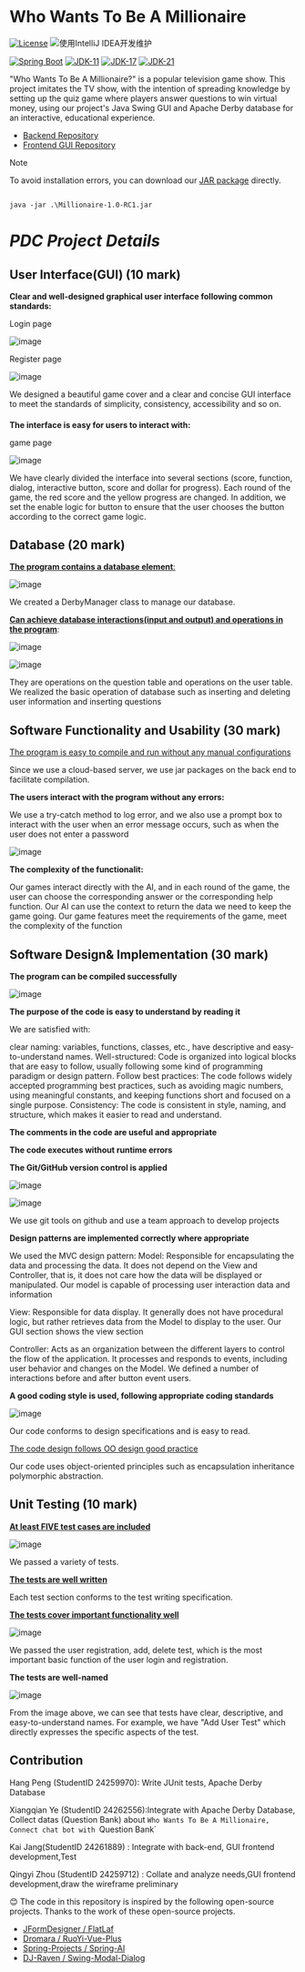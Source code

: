 # Who Wants To Be A Millionaire

[![License](https://img.shields.io/badge/License-MIT-blue.svg)](https://gitee.com/dromara/RuoYi-Vue-Plus/blob/master/LICENSE) ![使用IntelliJ IDEA开发维护](https://img.shields.io/badge/IntelliJ%20IDEA-提供支持-blue.svg)


[![Spring Boot](https://img.shields.io/badge/Spring%20Boot-3.2-blue.svg)]() [![JDK-11](https://img.shields.io/badge/JDK-11-green.svg)]() [![JDK-17](https://img.shields.io/badge/JDK-17-green.svg)]() [![JDK-21](https://img.shields.io/badge/JDK-21-green.svg)]()

"Who Wants To Be A Millionaire?" is a popular television game show. This project imitates the TV show, with the intention of spreading knowledge by setting up the quiz game where players answer questions to win virtual money, using our project's Java Swing GUI and Apache Derby database for an interactive, educational experience.

- [Backend Repository](https://github.com/inwardflow/mill)
- [Frontend GUI Repository](https://github.com/JK666-BUG/mill-front)

> [!Note]
>
> To avoid installation errors, you can download our [JAR package](https://github.com/JK666-bug/mill-front/releases/tag/v1.0.0-RC1) directly.

```shell![屏幕截图 2024-11-24 203543](https://github.com/user-attachments/assets/549ef4d6-8e61-439c-96f5-6d1b74c4dc40)

java -jar .\Millionaire-1.0-RC1.jar
```

# *PDC Project Details*



## User Interface(GUI) (10 mark)

**Clear and well-designed graphical user interface following common standards:**



Login page

![image](https://github.com/user-attachments/assets/870c4ff6-5122-45cb-b5b1-80643bf632bc)


Register page

![image](https://github.com/user-attachments/assets/24ff7c87-1859-46d9-ab40-bfd8e7a573c6)


We designed a beautiful game cover and a clear and concise GUI interface to meet the standards of simplicity, consistency, accessibility and so on.

#### 

**The interface is easy for users to interact with:**

game page

![image](https://github.com/user-attachments/assets/c07ace2c-ac98-4f2b-96d5-54aae12c1e9e)


We have clearly divided the interface into several sections (score, function, dialog, interactive button, score and dollar for progress). Each round of the game, the red score and the yellow progress are changed. In addition, we set the enable logic for button to ensure that the user chooses the button according to the correct game logic.



## Database (20 mark)

<u>**The program contains a database element**:</u>

![image](https://github.com/user-attachments/assets/8780ac71-5b8b-42d4-8b4a-482a4a42e160)


We created a DerbyManager class to manage our database.



<u>**Can achieve database interactions(input and output) and operations in the program**</u>:

![image](https://github.com/user-attachments/assets/e6db1c34-88a0-44d2-ba4f-a63ba82c7438)


![image](https://github.com/user-attachments/assets/3a89a6db-0c01-49b9-ae33-2812a9615887)


They are operations on the question table and operations on the user table. We realized the basic operation of database such as inserting and deleting user information and inserting questions



## Software Functionality and Usability (30 mark)

<u>The program is easy to compile and run without any manual configurations</u>

Since we use a cloud-based server, we use jar packages on the back end to facilitate compilation.



**The users interact with the program without any errors:**

We use a try-catch method to log error, and we also use a prompt box to interact with the user when an error message occurs, such as when the user does not enter a password

![image](https://github.com/user-attachments/assets/3dd5fc9f-b7eb-487f-9b3c-39863c21bc1b)



**The complexity of the functionalit:**

Our games interact directly with the AI, and in each round of the game, the user can choose the corresponding answer or the corresponding help function. Our AI can use the context to return the data we need to keep the game going. Our game features meet the requirements of the game, meet the complexity of the function



## Software Design& Implementation (30 mark)

**The program can be compiled successfully**

![image](https://github.com/user-attachments/assets/ec6971fb-65df-48c3-9dd5-71727a85a3ee)


**The purpose of the code is easy to understand by reading it**

We are satisfied with: 

clear naming: variables, functions, classes, etc., have descriptive and easy-to-understand names.
Well-structured: Code is organized into logical blocks that are easy to follow, usually following some kind of programming paradigm or design pattern.
Follow best practices: The code follows widely accepted programming best practices, such as avoiding magic numbers, using meaningful constants, and keeping functions short and focused on a single purpose.
Consistency: The code is consistent in style, naming, and structure, which makes it easier to read and understand.

**The comments in the code are useful and appropriate**



**The code executes without runtime errors**



**The Git/GitHub version control is applied**

![image](https://github.com/user-attachments/assets/a6ba1e14-18a5-4d55-a6a6-62da172e85c8)


![image](https://github.com/user-attachments/assets/439ae6e2-9c67-498c-af28-bea8836507a9)


We use git tools on github and use a team approach to develop projects



**Design patterns are implemented correctly where appropriate**

We used the MVC design pattern:
Model: Responsible for encapsulating the data and processing the data. It does not depend on the View and Controller, that is, it does not care how the data will be displayed or manipulated. Our model is capable of processing user interaction data and information

View: Responsible for data display. It generally does not have procedural logic, but rather retrieves data from the Model to display to the user. Our GUI section shows the view section

Controller: Acts as an organization between the different layers to control the flow of the application. It processes and responds to events, including user behavior and changes on the Model. We defined a number of interactions before and after button event users.

**A good coding style is used, following appropriate coding standards**

![image](https://github.com/user-attachments/assets/130a9173-b3f6-49e8-9005-59b49f9c45fb)



Our code conforms to design specifications and is easy to read.

<u>The code design follows OO design good practice</u>

Our code uses object-oriented principles such as encapsulation inheritance polymorphic abstraction.

## Unit Testing (10 mark)

**<u>At least FIVE test cases are included</u>**

![image](https://github.com/user-attachments/assets/d8442794-5e28-4781-b8a5-63532a443fe7)




We passed a variety of tests.



**<u>The tests are well written</u>**




Each test section conforms to the test writing specification.



**<u>The tests cover important functionality well</u>**

![image](https://github.com/user-attachments/assets/a7512e92-7d45-4143-974b-0d97c6704936)


We passed the user registration, add, delete test, which is the most important basic function of the user login and registration.

**The tests are well-named**

![image](https://github.com/user-attachments/assets/b29477ad-c061-4de4-afbb-8db310ecacd4)

From the image above, we can see that tests have clear, descriptive, and easy-to-understand names. For example, we have "Add User Test" which directly expresses the specific aspects of the test.



## Contribution

Hang Peng (StudentID 24259970): Write JUnit tests, Apache Derby Database



Xiangqian Ye (StudentID 24262556):Integrate with Apache Derby Database, Collect datas (Question Bank) about `Who Wants To Be A Millionaire, Connect chat bot with `Question Bank`



Kai Jang(StudentID 24261889) : Integrate with back-end, GUI frontend development,Test



Qingyi Zhou (StudentID 24259712) : Collate and analyze needs,GUI frontend development,draw the wireframe preliminary


😊 The code in this repository is inspired by the following open-source projects. Thanks to the work of these open-source projects.
* [JFormDesigner / FlatLaf](https://github.com/JFormDesigner/FlatLaf)
* [Dromara / RuoYi-Vue-Plus](https://github.com/dromara/RuoYi-Vue-Plus)
* [Spring-Projects / Spring-AI](https://github.com/spring-projects/spring-ai)
* [DJ-Raven / Swing-Modal-Dialog](https://github.com/DJ-Raven/swing-modal-dialog)


